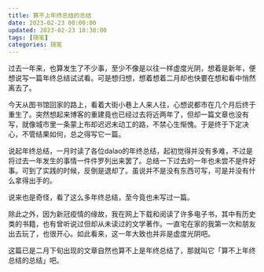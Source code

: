 ```yaml
---
title: 算不上年终总结的总结
date: 2023-02-23 00:00:00
updated: 2023-02-23 18:30:00
tags: [随笔]
categories: 随笔
---
```

过去一年来，也算发生了不少事，至少不像是以往一样虚度光阴，想着是新年，便想说写一篇年终总结试试看。可是想归想，想着想着二月却也快要在想和看中悄然离去了。

今天从图书馆回家的路上，看着大街小巷上人来人往，心想说都市在几个月后终于重生了。突然想起来博客的重建竟也已经过去将近两年了，但却一篇文章也没有写，就像城市里一条蒙上布却迟迟未动工的路，不禁心生惭愧。于是终于下定决心，不管结果如何，总之得写它一篇。

<!-- more -->

说起年终总结，一月时读了各位dalao的年终总结，起初觉得并没有多难，不过是将过去一年发生的事情一件件罗列出来罢了。总结一下过去的一年也未尝不是件好事。可到了实践的时候，反倒是退却了。虽说并不是没有东西可写，可是并没有什么拿得出手的。

说来也是奇怪，看了这么多年终总结，至今竟也未写过一篇。

除此之外，因为新冠疫情的缘故，我在网上下载和阅读了许多电子书，其中有历史类的书籍，也有曾听说过但却从未读过的文学著作。一直宅在家的我第一次和朋友出去玩了，也很开心。如此看来，这一年大致也并非是虚度光阴吧。

这篇已是二月下旬出现的文章自然也算不上是年终总结了，那就叫它「算不上年终总结的总结」吧。

